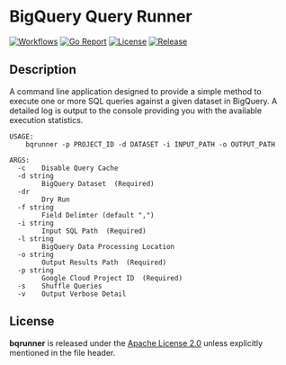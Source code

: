 # BigQuery Query Runner

[![Workflows](https://github.com/wintermi/bqrunner/workflows/Go/badge.svg)](https://github.com/wintermi/bqrunner/actions/workflows/go.yml)
[![Go Report](https://goreportcard.com/badge/github.com/wintermi/bqrunner)](https://goreportcard.com/report/github.com/wintermi/bqrunner)
[![License](https://img.shields.io/github/license/wintermi/bqrunner.svg)](https://github.com/wintermi/bqrunner/blob/main/LICENSE)
[![Release](https://img.shields.io/github/v/release/wintermi/bqrunner?include_prereleases)](https://github.com/wintermi/bqrunner/releases)


## Description

A command line application designed to provide a simple method to execute one or more SQL queries against a given dataset in BigQuery.  A detailed log is output to the console providing you with the available execution statistics.

```
USAGE:
    bqrunner -p PROJECT_ID -d DATASET -i INPUT_PATH -o OUTPUT_PATH

ARGS:
  -c	Disable Query Cache
  -d string
    	BigQuery Dataset  (Required)
  -dr
    	Dry Run
  -f string
    	Field Delimter (default ",")
  -i string
    	Input SQL Path  (Required)
  -l string
    	BigQuery Data Processing Location
  -o string
    	Output Results Path  (Required)
  -p string
    	Google Cloud Project ID  (Required)
  -s	Shuffle Queries
  -v	Output Verbose Detail
```


## License

**bqrunner** is released under the [Apache License 2.0](https://github.com/wintermi/bqrunner/blob/main/LICENSE) unless explicitly mentioned in the file header.
